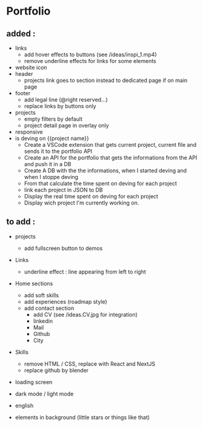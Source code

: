 # Portfolio

## added :

-   links
    -   add hover effects to buttons (see /ideas/inspi_1.mp4)
    -   remove underline effects for links for some elements
-   website icon
-   header
    -   projects link goes to section instead to dedicated page if on main page
-   footer
    -   add legal line (@right reserved...)
    -   replace links by buttons only
-   projects
    -   empty filters by default
    -   project detail page in overlay only
-   responsive
-   is deving on {{project name}}
    -   Create a VSCode extension that gets current project, current file and sends it to the portfolio API
    -   Create an API for the portfolio that gets the informations from the API and push it in a DB
    -   Create A DB with the the informations, when I started deving and when I stoppe deving
    -   From that calculate the time spent on deving for each project
    -   link each project in JSON to DB
    -   Display the real time spent on deving for each project
    -   Display wich project I'm currently working on.

## to add :

-   projects
    -   add fullscreen button to demos
-   Links
    -   underline effect : line appearing from left to right
-   Home sections
    -   add soft skills
    -   add experiences (roadmap style)
    -   add contact section
        -   add CV (see /ideas.CV.jpg for integration)
        -   linkedin
        -   Mail
        -   Github
        -   City
-   Skills

    -   remove HTML / CSS, replace with React and NextJS
    -   replace github by blender

-   loading screen
-   dark mode / light mode
-   english
-   elements in background (little stars or things like that)
